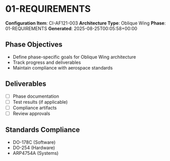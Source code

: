# 01-REQUIREMENTS

**Configuration Item**: CI-AF121-003
**Architecture Type**: Oblique Wing
**Phase**: 01-REQUIREMENTS
**Generated**: 2025-08-25T00:05:58+00:00

## Phase Objectives
- Define phase-specific goals for Oblique Wing architecture
- Track progress and deliverables
- Maintain compliance with aerospace standards

## Deliverables
- [ ] Phase documentation
- [ ] Test results (if applicable)
- [ ] Compliance artifacts
- [ ] Review approvals

## Standards Compliance
- DO-178C (Software)
- DO-254 (Hardware)
- ARP4754A (Systems)
